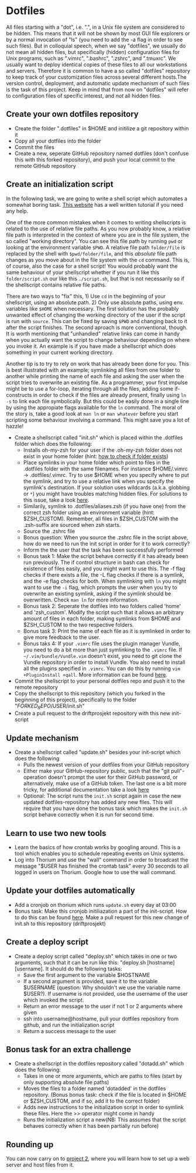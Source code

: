 # Dotfiles
All files starting with a "dot", i.e. ".", in a Unix file system are considered to be hidden. This means that it will not be shown by most GUI file explorers or by a normal invocation of "ls" (you need to add the -a flag in order to see such files). But in colloquial speech, when we say "dotfiles", we usually do not mean all hidden files, but specifically (hidden) configuration files for Unix programs, such as ".vimrc", ".bashrc", ".zshrc", and ".tmuxrc". We usually want to deploy identical copies of these files to all our workstations and servers. Therefore it is common to have a so called "dotfiles" repository to keep track of your customization files across several different hosts.The version control, deployment, and automatic update mechanism of such files is the task of this project.
Keep in mind that from now on "dotfiles" will refer to configuration files of specific interest, and *not* all hidden files.

## Create your own dotfiles repository
- Create the folder ".dotfiles" in $HOME and initilize a git repository within it
- Copy all your dotfiles into the folder
- Commit the files
- Create a new, seperate GitHub repository named dotfiles (don't confuse this with this forked repository), and push your local commit to the remote GitHub repository

## Create an initialization script
In the following task, we are going to write a shell script which automates a somewhat boring task. [This website](shellscript.sh) has a well written tutorial if you need any help.

One of the more common mistakes when it comes to writing shellscripts is related to the use of relative file paths. As you now probably know, a relative file path is interpreted in the context of where you are in the file system, the so called "working directory". You can see this file path by running `pwd` or looking at the environment variable `$PWD`. A relative file path `folder/file` is replaced by the shell with `$pwd/folder/file`, and this _absolute_ file path changes as you move about in the file system with the `cd` command. This is, of course, also the case for a shell script! You would probably want the same behaviour of your shellscript whether if you run it like this `folder/script.sh` our like this `./script.sh`, but that is not necessarily so if the shellscript contains relative file paths. 

There are two ways to "fix" this, 1) Use `cd` in the beginning of your shellscript, using an absolute path. 2) Only use absolute paths, using env. variables like `$HOME` when necessary. The first solution has the probably unwanted effect of changing the working directory of the user if the script is run with `source`. This can be fixed by saving `$PWD` and changing back to it after the script finishes. The second aproach is more conventional, though. It is worth mentioning that "unhandled" relative links can come in handy when you actually want the script to change behaviour depending on where you invoke it. An example is if you have made a shellscript which does something in your current working directory.

Another tip is to try to rely on work that has already been done for you. This is best illustrated with an example; symlinking all files from one folder to another while printing the name of each file and asking the user when the script tries to overwrite an existing file. As a programmer, your first impulse might be to use a for-loop, iterating through all the files, adding some if-constructs in order to check if the files are already present, finally using `ln -s` to link each file symbolically. But this could be easily done in a single line by using the appropiate flags available for the `ln` command. The moral of the story is, take a good look at `man ln` or `man whatever` before you start scripting some behaviour involving a command. This might save you a lot of hazzle!

- Create a shellscript called "init.sh" which is placed within the .dotfiles folder which does the following:
    - Installs oh-my-zsh for your user if the .oh-my-zsh folder does not exist in your home folder (hint: [how to check if folder exists](http://stackoverflow.com/questions/59838/check-if-a-directory-exists-in-a-shell-script))
    - Place symlinks in your home folder which point to files in the .dotfiles folder with the same filenames. For instance $HOME/.vimrc -> .dotfiles/.vimrc. Try to use $HOME when you specify where to put the symlink, and try to use a relative link when you specify the symlink's destination. If your solution uses wildcards (a.k.a. globbing or `*`) you might have troubles matching hidden files. For solutions to this issue, take a look [here](https://unix.stackexchange.com/a/6397).
    - Similarily, symlink to .dotfiles/aliases.zsh (if you have one) from the correct zsh folder using an environment variable (hint: $ZSH_CUSTOM). Remember, all files in $ZSH_CUSTOM with the .zsh-suffix are sourced when zsh starts.
    - Source the .zshrc file
    - Bonus question: When you source the .zshrc file in the script above, how do we need to run the init script in order for it to work correctly?
    - Inform the the user that the task has been successfully performed
    - Bonus task 1: Make the script behave correctly if it has already been run previously. The if control structure in bash can check for existence of files easily, and you might want to use this. The -f flag checks if there exists a file, the -L flag checks if there is a symlink, and the -e flag checks for both. When symlinking with `ln` you might want to use the `-i` flag, which prompts the user when you try to overwrite an existing symlink, asking if the symlink should be overwritten. Check `man ln` for more information.
    - Bonus task 2: Seperate the dotfiles into two folders called 'home' and 'zsh_custom'. Modify the script such that it allows an arbitrary amount of files in each folder, making symlinks from $HOME and $ZSH_CUSTOM to the two respective folders.
    - Bonus task 3: Print the name of each file as it is symlinked in order to give more feedback to the user.
    - Bonus taks 4: If your `.vimrc` file uses the plugin manager Vundle, you need to do a bit more than just symlinking to the `.vimrc` file. If `~/.vim/bundle/Vundle.vim` doesn't exist, you need to git clone the Vundle repository in order to install Vundle. You also need to install all the plugins specified in `.vimrc`. You can do this by running `vim +PluginInstall +qall`. More information can be found [here](https://github.com/VundleVim/Vundle.vim). 
- Commit the shellscript to your personal dotfiles repo and push it to the remote repository
- Copy the shellscript to this repository (which you forked in the beginning of this project), specifically to the folder "$FORKED_REPO/$USER/init.sh"
- Create a pull request to the driftprosjekt repository with this new init-script


## Update mechanism
- Create a shellscript called "update.sh" besides your init-script which does the following
    - Pulls the newest version of your dotfiles from your GitHub repository
    - Either make your GitHub-repository public, such that the "git pull"-operation doesn't prompt the user for their GitHub password, or alternatively, make use of a GitHub token. The last one is a bit more tricky, for additional documentation take a look [here](https://help.github.com/articles/creating-a-personal-access-token-for-the-command-line/)
    - Optional: The script runs the `init.sh` script again in case the new updated dotfiles-repository has added any new files. This will require that you have done the bonus task which makes the `init.sh` script behave correctly when it is run for second time.

## Learn to use two new tools
- Learn the basics of how crontab works by googling around. This is a tool which enables you to schedule repeating events on Unix systems.
- Log into Thorium and use the "wall" command in order to broadcast the message "$USER has finished the crontab task" every 30 seconds to all logged in users on Thorium. Google how to use the wall command.

## Update your dotfiles automatically
- Add a cronjob on thorium which runs `update.sh` every day at 03:00
- Bonus task: Make this cronjob initiliazation a part of the init-script. How to do this can be found [here](http://stackoverflow.com/questions/878600/how-to-create-a-cron-job-using-bash). Make a pull request for this new change of init.sh to this repository (driftprosjekt)

## Create a deploy script
- Create a deploy script called "deploy.sh" which takes in one or two arguments, such that it can be run like this: "deploy.sh [hostname] [username]. It should do the following tasks:
    - Save the first argument to the variable $HOSTNAME
    - If a second argument is provided, save it to the variable $USERNAME (question: Why shouldn't we use the variable name $USER?). If username is not provided, use the username of the user which invoked the script.
    - Return an error message to the user if not 1 or 2 arguments where given
    - ssh into username@hostname, pull your dotfiles repository from github, and run the initialization script
    - Return a success message to the user

## Bonus task for an extra challenge
- Create a shellscript in the dotfiles repository called "dotadd.sh" which does the following:
    - Takes in one or more arguments, which are paths to files (start by only supporting absolute file paths)
    - Moves the files to a folder named 'dotadded' in the dotfiles repository. (Bonus bonus task: check if the file is located in $HOME or $ZSH_CUSTOM, and if so, add it to the correct folder)
    - Adds new instructions to the initialization script in order to symlink these files. Here the >> operator might come in handy
    - Runs the initialization script a new(NB: This assumes that the script behaves correctly when it has been partially run before)

## Rounding up
You can now carry on to [project 2](2-filehosting.md), where you will learn how to set up a web server and host files from it.
